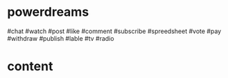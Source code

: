 # powerdreams
#chat
#watch
#post
#like
#comment
#subscribe
#spreedsheet
#vote
#pay
#withdraw
#publish
#lable
#tv
#radio
# content
